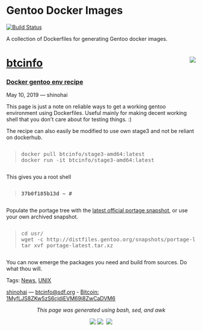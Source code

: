 # Gentoo Docker Images

[![Build Status](https://travis-ci.org/gentoo/gentoo-docker-images.svg?branch=master)](https://travis-ci.org/gentoo/gentoo-docker-images)

A collection of Dockerfiles for generating Gentoo docker images.

<!DOCTYPE html PUBLIC "-//W3C//DTD XHTML 1.0 Strict//EN" "http://www.w3.org/TR/xhtml1/DTD/xhtml1-strict.dtd">
<html xmlns="http://www.w3.org/1999/xhtml"><head>
<meta http-equiv="Content-type" content="text/html;charset=UTF-8" />
<meta name="viewport" content="width=device-width, initial-scale=1.0" />
<link rel="stylesheet" href="http://btcinfo.sdf.org/blog/css/main.css" type="text/css" />
<link rel="stylesheet" href="http://btcinfo.sdf.org/blog/css/blog.css" type="text/css" />
<link rel="alternate" type="application/rss+xml" title="Subscribe to this page..." href="rss/feed.rss" />
</head><body>
<div id="divbodyholder">
<div class="headerholder"><div class="header">
<div id="title">
<h1 class="nomargin"><a class="ablack" href="http://btcinfo.sdf.org/blog/index.html">btcinfo</a>&nbsp;&nbsp;<img src=http://btcinfo.sdf.org/blog/media/img/avatar.png align=right></img></h1>
</div></div></div>
<div id="divbody"><div class="content">
<!-- entry begin -->
<h3><a class="ablack" href="docker-gentoo-env-recipe.html">
Docker gentoo env recipe
</a></h3>
<!-- blog_timestamp: #201905101659.12# -->
<div class="subtitle">May 10, 2019 &mdash; 
shinohai
</div>
<!-- text begin -->

<p>This page is just a note on reliable ways to get a working gentoo environment using Dockerfiles. Useful mainly for making decent working shell that you don't care about for testing things. :)</p>
<p>The recipe can also easily be modified to use own stage3 and not be reliant on dockerhub.</p>

<p><pre><blockquote>docker pull btcinfo/stage3-amd64:latest
docker run -it btcinfo/stage3-amd64:latest</blockquote></pre></p>

<p>This gives you a root shell</p>
<p><pre><blockquote><b>37b0f185b13d ~ #</b></blockquote></pre></p>

<p>Populate the portage tree with the <a href="http://distfiles.gentoo.org/snapshots/portage-latest.tar.xz">latest official portage snapshot</a>, or use your own archived snapshot.</p>
<p><pre><blockquote>cd usr/
wget -c http://distfiles.gentoo.org/snapshots/portage-latest.tar.xz
tar xvf portage-latest.tar.xz</blockquote></pre></p>

<p>You can now emerge the packages you need and build from sources. Do what thou will.</p>

<p>Tags: <a href='tag_News.html'>News</a>, <a href='tag_UNIX.html'>UNIX</a></p>

<!-- text end -->
<!-- entry end -->
</div>
<div id="footer"> <a href="http://btcinfo.sdf.org/">shinohai</a> &mdash; <a href="mailto:btcinfo&#64;sdf&#46;org">btcinfo&#64;sdf&#46;org</a> - <a href=https://blockstream.info/address/1MyfLJS8ZKw5zS6cjdiEVM69i8ZwCaDVM6> Bitcoin: 
1MyfLJS8ZKw5zS6cjdiEVM69i8ZwCaDVM6</a><br/>
<p><center><i>This page was generated using bash, sed, and awk</i></center></p>
<p><center><img src=media/img/netbsd.gif>&nbsp;<img src=media/img/vim.gif></img>&nbsp;&nbsp;<a href=rss/feed.rss><img src=media/img/rss.png></img></a></center></p>
</div></div>
</body></html>
